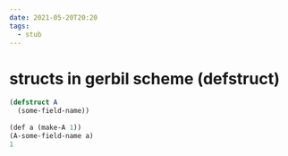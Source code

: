 ```yaml
---
date: 2021-05-20T20:20
tags: 
  - stub
---
```


# structs in gerbil scheme (defstruct)

```lisp
(defstruct A
  (some-field-name))
  
(def a (make-A 1))
(A-some-field-name a)
1
```
